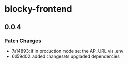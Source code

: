# blocky-frontend

## 0.0.4

### Patch Changes

- 7a14893: if in production mode set the API_URL via .env
- 6d59d02: added changesets
  upgraded dependencies
